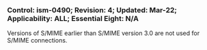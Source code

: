 ### Control: ism-0490; Revision: 4; Updated: Mar-22; Applicability: ALL; Essential Eight: N/A
<p>Versions of S/MIME earlier than S/MIME version 3.0 are not used for S/MIME connections.</p>